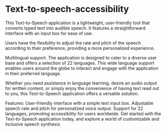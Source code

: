 # Text-to-speech-accessibility

This Text-to-Speech application is a lightweight, user-friendly tool that converts typed text into audible speech. It features a straightforward interface with an input box for ease of use.

Users have the flexibility to adjust the rate and pitch of the speech according to their preference, providing a more personalized experience.

Multilingual support. The application is designed to cater to a diverse user base and offers a selection of 22 languages. This wide language support enables users around the globe to interact and engage with the application in their preferred language.

Whether you need assistance in language learning, desire an audio output for written content, or simply enjoy the convenience of having text read out to you, this Text-to-Speech application offers a versatile solution.

Features:
User-friendly interface with a simple text input box.
Adjustable speech rate and pitch for personalized voice output.
Support for 22 languages, promoting accessibility for users worldwide.
Get started with the Text-to-Speech application today, and explore a world of customizable and inclusive speech synthesis